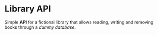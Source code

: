 # Library API
 
Simple **API** for a fictional library that allows reading, writing and removing books through a _dummy database_.
